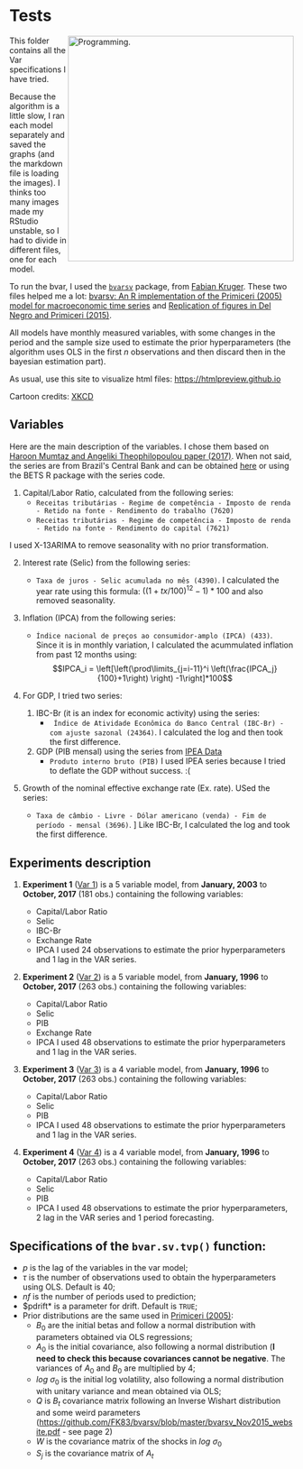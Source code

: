 # Tests

<p align = "left">
    <img src="https://imgs.xkcd.com/comics/automation.png" alt="Programming." width="400" align = "right">
</p>

This folder contains all the Var specifications I have tried.

Because the algorithm is a little slow, I ran each model separately and saved the graphs (and the markdown file is loading the images).
I thinks too many images made my RStudio unstable, so I had to divide in different files, one for each model.

To run the bvar, I used the [`bvarsv`](https://cran.r-project.org/web/packages/bvarsv/index.html) package, 
from [Fabian Kruger](https://sites.google.com/site/fk83research/papers). These two files helped me a lot: [bvarsv: An R implementation of the Primiceri (2005) model for macroeconomic time series](https://github.com/FK83/bvarsv/blob/master/bvarsv_Nov2015_website.pdf) 
and [Replication of figures in Del Negro and Primiceri (2015)](https://github.com/FK83/bvarsv/blob/master/bvarsv_replication.pdf).

All models have monthly measured variables, with some changes in the period and the sample size used to estimate the prior hyperparameters 
(the algorithm uses OLS in the first _n_ observations and then discard then in the bayesian estimation part).

As usual, use this site to visualize html files: https://htmlpreview.github.io

Cartoon credits: [XKCD](https://xkcd.com/1319/)

## Variables

Here are the main description of the variables. I chose them based on [Haroon Mumtaz and Angeliki Theophilopoulou paper (2017)](http://www.sciencedirect.com/science/article/pii/S0014292117301332).
When not said, the series are from Brazil's Central Bank and can be obtained [here](https://www3.bcb.gov.br/sgspub) or using the BETS 
R package with the series code.

1. Capital/Labor Ratio, calculated from the following series:
    * `Receitas tributárias - Regime de competência - Imposto de renda - Retido na fonte - Rendimento do trabalho (7620)`
    * `Receitas tributárias - Regime de competência - Imposto de renda - Retido na fonte - Rendimento do capital (7621)`

I used X-13ARIMA to remove seasonality with no prior transformation.

2. Interest rate (Selic) from the following series:
    * `Taxa de juros - Selic acumulada no mês (4390)`.
I calculated the year rate using this formula: $\left((1+tx/100)^12 -1\right)*100$ and also removed seasonality.

3. Inflation (IPCA) from the following series:
    * `Índice nacional de preços ao consumidor-amplo (IPCA) (433)`. 
Since it is in monthly variation, I calculated the acummulated inflation from past 12 months using: 
$$IPCA_i = \left[\left(\prod\limits_{j=i-11}^i \left(\frac{IPCA_j}{100}+1\right) \right) -1\right]*100$$

4. For GDP, I tried two series:
    1. IBC-Br (it is an index for economic activity) using the series:
        * `	Índice de Atividade Econômica do Banco Central (IBC-Br) - com ajuste sazonal (24364)`. 
I calculated the log and then took the first difference.
    2. GDP (PIB mensal) using the series from [IPEA Data](http://www.ipeadata.gov.br/Default.aspx)
        * 	`Produto interno bruto (PIB)`
I used IPEA series because I tried to deflate the GDP without success. :(

5. Growth of the nominal effective exchange rate (Ex. rate). USed the series:
    * `Taxa de câmbio - Livre - Dólar americano (venda) - Fim de período - mensal (3696)`. ]
Like IBC-Br, I calculated the log and took the first difference.

## Experiments description

1. **Experiment 1** ([Var 1](https://htmlpreview.github.io/?https://github.com/aishameriane/msc-economics/blob/master/Macroeconomics_II/article/Tests/Var1.html)) is a 5 variable model, from **January, 2003** to **October, 2017** (181 obs.) containing the following variables:
    * Capital/Labor Ratio
    * Selic
    * IBC-Br
    * Exchange Rate
    * IPCA
I used 24 observations to estimate the prior hyperparameters and 1 lag in the VAR series.

2. **Experiment 2** ([Var 2](https://htmlpreview.github.io/?https://github.com/aishameriane/msc-economics/blob/master/Macroeconomics_II/article/Tests/Var2.html)) is a 5 variable model, from **January, 1996** to **October, 2017** (263 obs.) containing the following variables:
    * Capital/Labor Ratio
    * Selic
    * PIB
    * Exchange Rate
    * IPCA
I used 48 observations to estimate the prior hyperparameters and 1 lag in the VAR series.
    
3. **Experiment 3** ([Var 3](https://htmlpreview.github.io/?https://github.com/aishameriane/msc-economics/blob/master/Macroeconomics_II/article/Tests/Var3.html)) is a 4 variable model, from **January, 1996** to **October, 2017** (263 obs.) containing the following variables:
    * Capital/Labor Ratio
    * Selic
    * PIB
    * IPCA
I used 48 observations to estimate the prior hyperparameters and 1 lag in the VAR series.

3. **Experiment 4** ([Var 4](https://htmlpreview.github.io/?https://github.com/aishameriane/msc-economics/blob/master/Macroeconomics_II/article/Tests/Var4.html)) is a 4 variable model, from **January, 1996** to **October, 2017** (263 obs.) containing the following variables:
    * Capital/Labor Ratio
    * Selic
    * PIB
    * IPCA
I used 48 observations to estimate the prior hyperparameters, 2 lag in the VAR series and 1 period forecasting.
    
## Specifications of the `bvar.sv.tvp()` function:

* $p$ is the lag of the variables in the var model;
* $\tau$ is the number of observations used to obtain the hyperparameters using OLS. Default is 40;
* $nf$ is the number of periods used to prediction;
* $pdrift* is a parameter for drift. Default is `TRUE`;
* Prior distributions are the same used in [Primiceri (2005)](http://faculty.wcas.northwestern.edu/~gep575/tvsvar_final_july_04.pdf):
    * $B_0$ are the initial betas and follow a normal distribution with parameters obtained via OLS regressions;
    * $A_0$ is the initial covariance, also following a normal distribution (**I need to check this because covariances cannot be negative**. The variances of $A_0$ and $B_0$ are multiplied by $4$;
    * $log \ \sigma_0$ is the initial log volatility, also following a normal distribution with unitary variance and mean obtained via OLS;
    * $Q$ is $B_t$ covariance matrix following an Inverse Wishart distribution and some weird parameters (https://github.com/FK83/bvarsv/blob/master/bvarsv_Nov2015_website.pdf - see page 2)
    * $W$ is the covariance matrix of the shocks in $log\ \sigma_0$
    * $S_j$ is the covariance matrix of $A_t$
